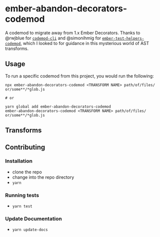 # ember-abandon-decorators-codemod


A codemod to migrate away from 1.x Ember Decorators. Thanks to @rwjblue for [`codemod-cli`](https://github.com/rwjblue/codemod-cli) and @simonihmig for [`ember-test-helpers-codemod`](https://github.com/simonihmig/ember-test-helpers-codemod), which I looked to for guidance in this mysterious world of AST transforms.

## Usage

To run a specific codemod from this project, you would run the following:

```
npx ember-abandon-decorators-codemod <TRANSFORM NAME> path/of/files/ or/some**/*glob.js

# or

yarn global add ember-abandon-decorators-codemod
ember-abandon-decorators-codemod <TRANSFORM NAME> path/of/files/ or/some**/*glob.js
```

## Transforms

<!--TRANSFORMS_START-->
<!--TRANSFORMS_END-->

## Contributing

### Installation

* clone the repo
* change into the repo directory
* `yarn`

### Running tests

* `yarn test`

### Update Documentation

* `yarn update-docs`